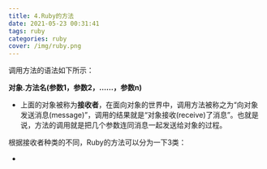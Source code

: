 ```yaml
---
title: 4.Ruby的方法
date: 2021-05-23 00:31:41
tags: ruby
categories: ruby
cover: /img/ruby.png
---
```


调用方法的语法如下所示：

**对象.方法名(参数1，参数2，……，参数n)**

- 上面的对象被称为**接收者**，在面向对象的世界中，调用方法被称之为“向对象发送消息(message)”，调用的结果就是“对象接收(receive)了消息”。也就是说，方法的调用就是把几个参数连同消息一起发送给对象的过程。

根据接收者种类的不同，Ruby的方法可以分为一下3类：

- 

